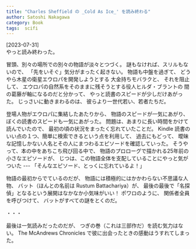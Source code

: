 ```yaml
---
title: "Charles Sheffield の _Cold As Ice_' を読み終わる"
author: Satoshi Nakagawa
category: Book
tags:  scifi
---
```


[2023-07-31]  
 やっと読み終わった。

 冒頭、別々の場所での別々の物語が淡々とつづく。
謎もなければ、スリルもないので、
「先をいそぐ」気分がまったく起きない。
物語も中盤を過ぎて、
どうやら木星の衛星エウロパを開発しようとする
大金持ちモバラクと、
それを阻止して、
エウロパの自然系をそのままに残そうとする役人ヒルダ・ブラントの
間の葛藤が軸になるのだと分かって、
やっと読書のスピードが少しだけあがった。
じっさいに動きまわるのは、
彼らより一世代若い、若者たちだ。

 登場人物がエウロパに集結したあたりから、
物語のスピードが一気にあがり、
ぼくの読書のスピードも一気にあがった。
問題は、あまりに長い時間をかけて読んでいたので、
最初の頃の状況をまったく忘れていたことだ。
Kindle 読書のいい点の１つ、簡単に検索できるという点を利用して、
過去にもどって、
曖昧な記憶しかない人名とその人にまつわるエピソードを確認していった。
そうやって、本の中をあちこち飛び回る中で、
物語のプロローグで描かれる25年前の小さなエピソードが、
じつは、この物語全体を支配していることにやっと気がついた ---
「そんなエピソード、とっくに忘れているよ！」

 物語の最初からでているのだが、
物語には積極的にはかかわらない不思議な人物、
バット（ほんとの名前は Rustum Battachariya）が、
最後の最後で「名探偵」となるという展開はなかなか小気味がいい！
ポワロのように、
関係者全員を呼びつけて、
バットがすべての謎をとくのだ。

 ・・・

 最後は一気読みだったのだが、
つぎの巻（これは三部作だ）を読む気力はない。
The McAndrews Chronicles で彼に出会ったときの感動はうすれてしまった。

